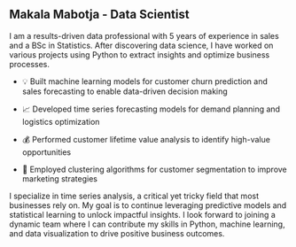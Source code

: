 ## Makala Mabotja - Data Scientist

I am a results-driven data professional with 5 years of experience in sales and a BSc in Statistics. After discovering data science, I have worked on various projects using Python to extract insights and optimize business processes. 

- 💡 Built machine learning models for customer churn prediction and sales forecasting to enable data-driven decision making

- 📈 Developed time series forecasting models for demand planning and logistics optimization 

- 💰 Performed customer lifetime value analysis to identify high-value opportunities

- 🧮 Employed clustering algorithms for customer segmentation to improve marketing strategies 

I specialize in time series analysis, a critical yet tricky field that most businesses rely on. My goal is to continue leveraging predictive models and statistical learning to unlock impactful insights. I look forward to joining a dynamic team where I can contribute my skills in Python, machine learning, and data visualization to drive positive business outcomes.
